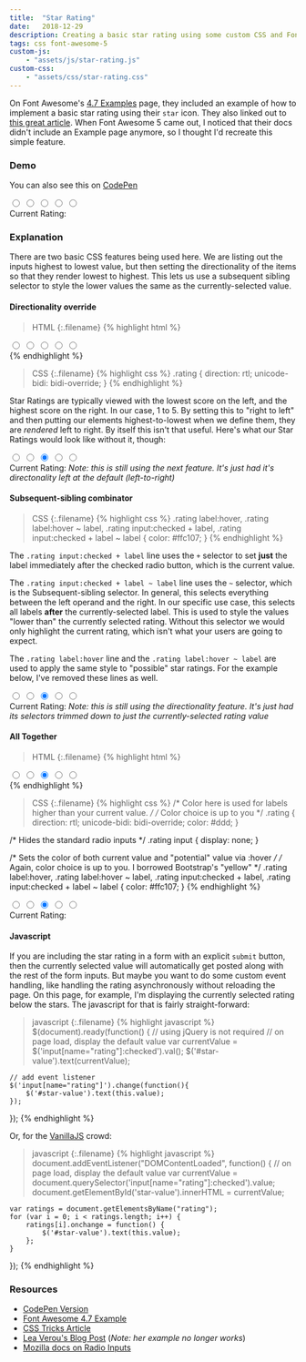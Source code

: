 ```yaml
---
title:  "Star Rating"
date:   2018-12-29
description: Creating a basic star rating using some custom CSS and Font Awesome 5
tags: css font-awesome-5
custom-js:
    - "assets/js/star-rating.js"
custom-css:
    - "assets/css/star-rating.css"
---
```

On Font Awesome's [4.7 Examples](https://fontawesome.com/v4.7.0/examples/) page, they included an example of how to implement a basic star rating using their `star` icon. They also linked out to [this great article](https://css-tricks.com/star-ratings/). When Font Awesome 5 came out, I noticed that their docs didn't include an Example page anymore, so I thought I'd recreate this simple feature.

### Demo

You can also see this on [CodePen](https://codepen.io/pezmotion/pen/RQERdm)

<div class="rating" style="width: 20rem">
    <input id="rating-5" type="radio" name="rating" value="5"/><label for="rating-5"><i class="fas fa-2x fa-star"></i></label>
	<input id="rating-4" type="radio" name="rating" value="4"/><label for="rating-4"><i class="fas fa-2x fa-star"></i></label>
    <input id="rating-3" type="radio" name="rating" value="3" checked /><label for="rating-3"><i class="fas fa-2x fa-star"></i></label>
	<input id="rating-2" type="radio" name="rating" value="2"/><label for="rating-2"><i class="fas fa-2x fa-star"></i></label>
	<input id="rating-1" type="radio" name="rating" value="1"/><label for="rating-1"><i class="fas fa-2x fa-star"></i></label>
</div>
Current Rating: <span id="star-value"></span>

### Explanation
There are two basic CSS features being used here. We are listing out the inputs highest to lowest value, but then setting the directionality of the items so that they render lowest to highest. This lets us use a subsequent sibling selector to style the lower values the same as the currently-selected value.

#### Directionality override
> HTML
{:.filename}
{% highlight html %}
<div class="rating">
    <input id="rating-5" type="radio" name="rating" value="5"/>
    <input id="rating-4" type="radio" name="rating" value="4"/>
    <input id="rating-3" type="radio" name="rating" value="3" checked />
    <input id="rating-2" type="radio" name="rating" value="2"/>
    <input id="rating-1" type="radio" name="rating" value="1"/>
</div>
{% endhighlight %}

> CSS
{:.filename}
{% highlight css %}
.rating {
    direction: rtl;
    unicode-bidi: bidi-override;
}
{% endhighlight %}

Star Ratings are typically viewed with the lowest score on the left, and the highest score on the right. In our case, 1 to 5. By setting this to "right to left" and then putting our elements highest-to-lowest when we define them, they are *rendered* left to right. By itself this isn't that useful. Here's what our Star Ratings would look like without it, though:

<div class="rating-ltr" style="width: 20rem">
    <input id="rating-ltr-5" type="radio" name="rating-ltr" value="5"/><label for="rating-ltr-5"><i class="fas fa-2x fa-star"></i></label>
	<input id="rating-ltr-4" type="radio" name="rating-ltr" value="4"/><label for="rating-ltr-4"><i class="fas fa-2x fa-star"></i></label>
    <input id="rating-ltr-3" type="radio" name="rating-ltr" value="3" checked /><label for="rating-ltr-3"><i class="fas fa-2x fa-star"></i></label>
	<input id="rating-ltr-2" type="radio" name="rating-ltr" value="2"/><label for="rating-ltr-2"><i class="fas fa-2x fa-star"></i></label>
	<input id="rating-ltr-1" type="radio" name="rating-ltr" value="1"/><label for="rating-ltr-1"><i class="fas fa-2x fa-star"></i></label>
</div>
Current Rating: <span id="star-ltr-value"></span>  <span class="text-muted"><em>Note: this is still using the next feature. It's just had it's directonality left at the default (left-to-right)</em></span>

#### Subsequent-sibling combinator
> CSS
{:.filename}
{% highlight css %}
.rating label:hover,
.rating label:hover ~ label,
.rating input:checked + label,
.rating input:checked + label ~ label {
    color: #ffc107;
}
{% endhighlight %}

The `.rating input:checked + label` line uses the `+` selector to set **just** the label immediately after the checked radio button, which is the current value.

The `.rating input:checked + label ~ label` line uses the `~` selector, which is the Subsequent-sibling selector. In general, this selects everything between the left operand and the right. In our specific use case, this selects all labels **after** the currently-selected label. This is used to style the values "lower than" the currently selected rating. Without this selector we would only highlight the current rating, which isn't what your users are going to expect.

The `.rating label:hover` line and the `.rating label:hover ~ label` are used to apply the same style to "possible" star ratings. For the example below, I've removed these lines as well.

<div class="rating-single" style="width: 20rem">
    <input id="rating-single-5" type="radio" name="rating-single" value="5"/><label for="rating-single-5"><i class="fas fa-2x fa-star"></i></label>
	<input id="rating-single-4" type="radio" name="rating-single" value="4"/><label for="rating-single-4"><i class="fas fa-2x fa-star"></i></label>
    <input id="rating-single-3" type="radio" name="rating-single" value="3" checked /><label for="rating-single-3"><i class="fas fa-2x fa-star"></i></label>
	<input id="rating-single-2" type="radio" name="rating-single" value="2"/><label for="rating-single-2"><i class="fas fa-2x fa-star"></i></label>
	<input id="rating-single-1" type="radio" name="rating-single" value="1"/><label for="rating-single-1"><i class="fas fa-2x fa-star"></i></label>
</div>
Current Rating: <span id="star-single-value"></span> <span class="text-muted"><em>Note: this is still using the directionality feature. It's just had its selectors trimmed down to just the currently-selected rating value</em></span>

#### All Together
>HTML
{:.filename}
{% highlight html %}
<div class="rating">
    <input id="rating-5" type="radio" name="rating" value="5"/>
    <label for="rating-5"><i class="fas fa-2x fa-star"></i></label>
    <input id="rating-4" type="radio" name="rating" value="4"/>
    <label for="rating-4"><i class="fas fa-2x fa-star"></i></label>
    <input id="rating-3" type="radio" name="rating" value="3" checked />
    <label for="rating-3"><i class="fas fa-2x fa-star"></i></label>
    <input id="rating-2" type="radio" name="rating" value="2"/>
    <label for="rating-2"><i class="fas fa-2x fa-star"></i></label>
    <input id="rating-1" type="radio" name="rating" value="1"/>
    <label for="rating-1"><i class="fas fa-2x fa-star"></i></label>
</div>
{% endhighlight %}

>CSS
{:.filename}
{% highlight css %}
 /* Color here is used for labels higher than your current value. */
 /* Color choice is up to you */
.rating {
    direction: rtl;
    unicode-bidi: bidi-override;
    color: #ddd;
}

 /* Hides the standard radio inputs */
.rating input {
    display: none;
}

 /* Sets the color of both current value and "potential" value via :hover */
 /* Again, color choice is up to you. I borrowed Bootstrap's "yellow"     */
.rating label:hover,
.rating label:hover ~ label,
.rating input:checked + label,
.rating input:checked + label ~ label {
    color: #ffc107;
}
{% endhighlight %}

<div class="rating" style="width: 20rem">
    <input id="rating-final-5" type="radio" name="rating-final" value="5"/><label for="rating-final-5"><i class="fas fa-2x fa-star"></i></label>
	<input id="rating-final-4" type="radio" name="rating-final" value="4"/><label for="rating-final-4"><i class="fas fa-2x fa-star"></i></label>
    <input id="rating-final-3" type="radio" name="rating-final" value="3" checked /><label for="rating-final-3"><i class="fas fa-2x fa-star"></i></label>
	<input id="rating-final-2" type="radio" name="rating-final" value="2"/><label for="rating-final-2"><i class="fas fa-2x fa-star"></i></label>
	<input id="rating-final-1" type="radio" name="rating-final" value="1"/><label for="rating-final-1"><i class="fas fa-2x fa-star"></i></label>
</div>
Current Rating: <span id="star-final-value"></span>

#### Javascript
If you are including the star rating in a form with an explicit `submit` button, then the currently selected value will automatically get posted along with the rest of the form inputs.  But maybe you want to do some custom event handling, like handling the rating asynchronously without reloading the page. On this page, for example, I'm displaying the currently selected rating below the stars. The javascript for that is fairly straight-forward:

>javascript
{:.filename}
{% highlight javascript %}
$(document).ready(function() { // using jQuery is not required
    // on page load, display the default value
    var currentValue = $('input[name="rating"]:checked').val();
    $('#star-value').text(currentValue);

    // add event listener 
    $('input[name="rating"]').change(function(){
        $('#star-value').text(this.value);
    });
});
{% endhighlight %}

Or, for the [VanillaJS](http://vanilla-js.com/) crowd:
>javascript
{:.filename}
{% highlight javascript %}
document.addEventListener("DOMContentLoaded", function() {
    // on page load, display the default value
    var currentValue = document.querySelector('input[name="rating"]:checked').value;
    document.getElementById('star-value').innerHTML = currentValue;

    var ratings = document.getElementsByName("rating");
    for (var i = 0; i < ratings.length; i++) {
        ratings[i].onchange = function() {
            $('#star-value').text(this.value);
        };
    }
});
{% endhighlight %}

### Resources
* [CodePen Version](https://codepen.io/pezmotion/pen/RQERdm)
* [Font Awesome 4.7 Example](https://fontawesome.com/v4.7.0/examples/#custom)
* [CSS Tricks Article](https://css-tricks.com/star-ratings/)
* [Lea Verou's Blog Post](http://lea.verou.me/2011/08/accessible-star-rating-widget-with-pure-css/) (*Note: her example no longer works*)
* [Mozilla docs on Radio Inputs](https://developer.mozilla.org/en-US/docs/Web/HTML/Element/input/radio)
